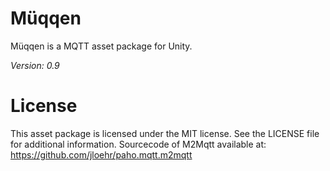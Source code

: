 # Müqqen

Müqqen is a MQTT asset package for Unity. 

*Version: 0.9*

# License

This asset package is licensed under the MIT license. See the LICENSE file for additional information.
Sourcecode of M2Mqtt available at: https://github.com/jloehr/paho.mqtt.m2mqtt